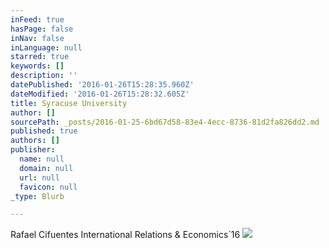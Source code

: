 ```yaml
---
inFeed: true
hasPage: false
inNav: false
inLanguage: null
starred: true
keywords: []
description: ''
datePublished: '2016-01-26T15:28:35.960Z'
dateModified: '2016-01-26T15:28:32.605Z'
title: Syracuse University
author: []
sourcePath: _posts/2016-01-25-6bd67d58-83e4-4ecc-8736-81d2fa826dd2.md
published: true
authors: []
publisher:
  name: null
  domain: null
  url: null
  favicon: null
_type: Blurb

---
```

Rafael Cifuentes  International Relations & Economics´16
![](https://the-grid-user-content.s3-us-west-2.amazonaws.com/47b75aae-e4cc-443c-89c7-2c0185198216.jpg)